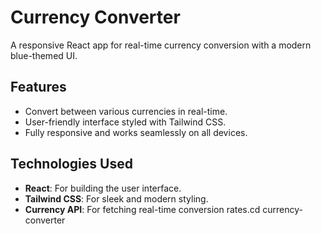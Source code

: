 # Currency Converter

A responsive React app for real-time currency conversion with a modern blue-themed UI.

## Features
- Convert between various currencies in real-time.
- User-friendly interface styled with Tailwind CSS.
- Fully responsive and works seamlessly on all devices.

## Technologies Used
- **React**: For building the user interface.
- **Tailwind CSS**: For sleek and modern styling.
- **Currency API**: For fetching real-time conversion rates.cd currency-converter
